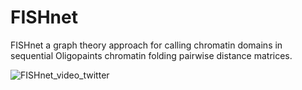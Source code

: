 # FISHnet
FISHnet a graph theory approach for calling chromatin domains in sequential Oligopaints chromatin folding pairwise distance matrices.


![FISHnet_video_twitter](https://github.com/user-attachments/assets/c457635a-eaf1-4c07-a7dd-4d1685f3a3c7)

